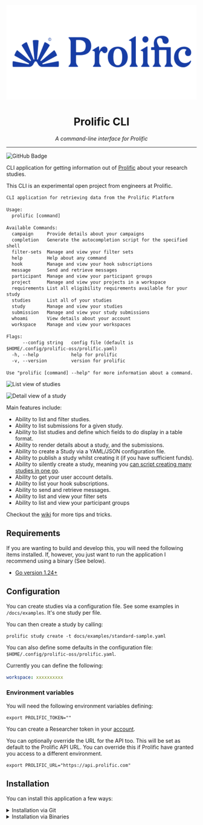 <div align="center">
  <img alt="logo" src="./docs/img/logo.png" height="250px">

  <h1>Prolific CLI</h1>

<i>A command-line interface for Prolific</i>

</div>

<hr />

![GitHub Badge](https://github.com/prolific-oss/cli/workflows/Go/badge.svg)

CLI application for getting information out of [Prolific](https://www.prolific.com) about your research studies.

This CLI is an experimental open project from engineers at Prolific.

```text
CLI application for retrieving data from the Prolific Platform

Usage:
  prolific [command]

Available Commands:
  campaign     Provide details about your campaigns
  completion   Generate the autocompletion script for the specified shell
  filter-sets  Manage and view your filter sets
  help         Help about any command
  hook         Manage and view your hook subscriptions
  message      Send and retrieve messages
  participant  Manage and view your participant groups
  project      Manage and view your projects in a workspace
  requirements List all eligibility requirements available for your study
  studies      List all of your studies
  study        Manage and view your studies
  submission   Manage and view your study submissions
  whoami       View details about your account
  workspace    Manage and view your workspaces

Flags:
      --config string   config file (default is $HOME/.config/prolific-oss/prolific.yaml)
  -h, --help            help for prolific
  -v, --version         version for prolific

Use "prolific [command] --help" for more information about a command.
```

![List view of studies](docs/img/list-view.png)

![Detail view of a study](docs/img/detail-view.png)

Main features include:

- Ability to list and filter studies.
- Ability to list submissions for a given study.
- Ability to list studies and define which fields to do display in a table format.
- Ability to render details about a study, and the submissions.
- Ability to create a Study via a YAML/JSON configuration file.
- Ability to publish a study whilst creating it (if you have sufficient funds).
- Ability to silently create a study, meaning you [can script creating many studies in one go](https://github.com/prolific-oss/cli/wiki/Create-multiple-studies-via-a-bash-script).
- Ability to get your user account details.
- Ability to list your hook subscriptions.
- Ability to send and retrieve messages.
- Ability to list and view your filter sets
- Ability to list and view your participant groups

Checkout the [wiki](https://github.com/prolific-oss/cli/wiki) for more tips and tricks.

## Requirements

If you are wanting to build and develop this, you will need the following items installed. If, however, you just want to run the application I recommend using a binary (See below).

- [Go version 1.24+](https://go.dev/doc/install)

## Configuration

You can create studies via a configuration file. See some examples in `/docs/examples`. It's one study per file.

You can then create a study by calling:

```shell
prolific study create -t docs/examples/standard-sample.yaml
```

You can also define some defaults in the configuration file: `$HOME/.config/prolific-oss/prolific.yaml`.

Currently you can define the following:

```yaml
workspace: xxxxxxxxxx
```

### Environment variables

You will need the following environment variables defining:

```shell
export PROLIFIC_TOKEN=""
```

You can create a Researcher token in your [account](https://app.prolific.com/researcher/tokens/).

You can optionally override the URL for the API too. This will be set as default to the Prolific API URL. You can override this if Prolific have granted you access to a different environment.

```shell
export PROLIFIC_URL="https://api.prolific.com"
```

## Installation

You can install this application a few ways:

<details>
<summary>Installation via Git</summary>

```shell
git clone https://github.com/prolific-oss/cli.git
cd cli
make all
./prolific
```

You can also install into your `$GOPATH/bin` by running `make build && go install`.

</details>

<details>
<summary>Installation via Binaries</summary>

You can download the binaries from the [release pages](https://github.com/prolific-oss/cli/releases). Find the release you want, and check the "Assets" section.

Once downloaded, be sure to put the binary in a folder that is referenced in your `$PATH`.

</details>
